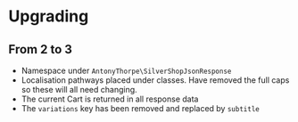 # Upgrading

## From 2 to 3
- Namespace under `AntonyThorpe\SilverShopJsonResponse`
- Localisation pathways placed under classes.  Have removed the full caps so these will all need changing.
- The current Cart is returned in all response data
- The `variations` key has been removed and replaced by `subtitle` 
